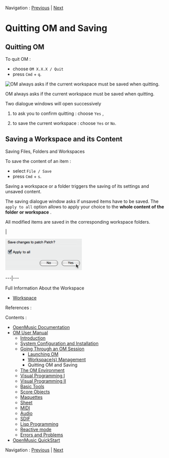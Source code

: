 Navigation : [Previous](Workspace(s) "page
précédente\(Workspace(s) Management\)") | [Next](Environment
"Next\(The OM Environment\)")

# Quitting OM and Saving

## Quitting OM

To quit OM :

  * choose `OM X.X.X / Quit`
  * press `Cmd` \+ `q`.

![OM always asks if the current workspace must be saved when
quitting.](../res/savewksp.png)

OM always asks if the current workspace must be saved when quitting.

Two dialogue windows will open successively

  1. to ask you to confirm quitting : choose `Yes` ,

  2. to save the current workspace : choose `Yes` or `No`.

## Saving a Workspace and its Content

Saving Files, Folders and Workspaces

To save the content of an item :

  * select `File / Save`
  * press `Cmd` \+ `s`. 

Saving a workspace or a folder triggers the saving of its settings and unsaved
content.

The saving dialogue window asks if unsaved items have to be saved. The `apply
to all` option allows to apply your choice to the  **whole content of the
folder** **or workspace** .

All modified items are saved in the corresponding workspace folders.

|

![](../res/savechange.png)  
  
---|---  
  
Full Information About the Workspace

  * [Workspace](Workspace)

References :

Contents :

  * [OpenMusic Documentation](OM-Documentation)
  * [OM User Manual](OM-User-Manual)
    * [Introduction](00-Contents)
    * [System Configuration and Installation](Installation)
    * [Going Through an OM Session](Goingthrough)
      * [Launching OM](Launching%20OM)
      * [Workspace(s) Management](Workspace(s))
      * Quitting OM and Saving
    * [The OM Environment](Environment)
    * [Visual Programming I](BasicVisualProgramming)
    * [Visual Programming II](AdvancedVisualProgramming)
    * [Basic Tools](BasicObjects)
    * [Score Objects](ScoreObjects)
    * [Maquettes](Maquettes)
    * [Sheet](Sheet)
    * [MIDI](MIDI)
    * [Audio](Audio)
    * [SDIF](SDIF)
    * [Lisp Programming](Lisp)
    * [Reactive mode](Reactive)
    * [Errors and Problems](errors)
  * [OpenMusic QuickStart](QuickStart-Chapters)

Navigation : [Previous](Workspace(s) "page
précédente\(Workspace(s) Management\)") | [Next](Environment
"Next\(The OM Environment\)")

